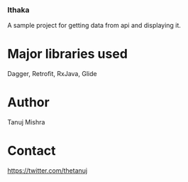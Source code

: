### Ithaka

A sample project for getting data from api and displaying it.

# Major libraries used

Dagger, Retrofit, RxJava, Glide

# Author

Tanuj Mishra

# Contact

https://twitter.com/thetanuj